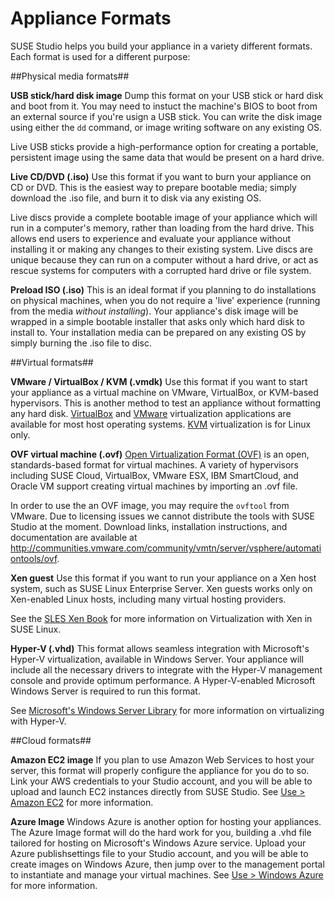 # Appliance Formats

SUSE Studio helps you build your appliance in a variety different
formats. Each format is used for a different purpose:

##Physical media formats##

**USB stick/hard disk image**
Dump this format on your USB stick or hard disk and boot from it. You
may need to instuct the machine's BIOS to boot from an external source
if you're usign a USB stick. You can write the disk image using either
the `dd` command, or image writing software on any existing OS.

Live USB sticks provide a high-performance option for creating a
portable, persistent image using the same data that would be present on
a hard drive.

**Live CD/DVD (.iso)**
Use this format if you want to burn your appliance on CD or DVD. This is
the easiest way to prepare bootable media; simply download the .iso
file, and burn it to disk via any existing OS.

Live discs provide a complete bootable image of your appliance which
will run in a computer's memory, rather than loading from the hard
drive. This allows end users to experience and evaluate your appliance
without installing it or making any changes to their existing system.
Live discs are unique because they can run on a computer without a hard
drive, or act as rescue systems for computers with a corrupted hard
drive or file system.

**Preload ISO (.iso)**
This is an ideal format if you planning to do installations on physical
machines, when you do not require a 'live' experience (running from the
media *without installing*).  Your appliance's disk image will be
wrapped in a simple bootable installer that asks only which hard disk to
install to. Your installation media can be prepared on any existing OS
by simply burning the .iso file to disc.

##Virtual formats##

**VMware / VirtualBox / KVM (.vmdk)**
Use this format if you want to start your appliance as a virtual machine
on VMware, VirtualBox, or KVM-based hypervisors. This is another method
to test an appliance without formatting any hard disk.
[VirtualBox](https://www.virtualbox.org/) and
[VMware](http://www.vmware.com/products/player/) virtualization
applications are available for most host operating systems.
[KVM](http://www.linux-kvm.org) virtualization is for Linux only.

**OVF virtual machine (.ovf)**
[Open Virtualization Format (OVF)](http://www.dmtf.org/standards/ovf) is
an open, standards-based format for virtual machines.  A variety of
hypervisors including SUSE Cloud, VirtualBox, VMware ESX, IBM
SmartCloud, and Oracle VM support creating virtual machines by importing
an .ovf file.

In order to use the an OVF image, you may require the `ovftool` from
VMware. Due to licensing issues we cannot distribute the tools with SUSE
Studio at the moment. Download links, installation instructions, and
documentation are available at
<http://communities.vmware.com/community/vmtn/server/vsphere/automationtools/ovf>.

**Xen guest**
Use this format if you want to run your appliance on a Xen host system,
such as SUSE Linux Enterprise Server. Xen guests works only on
Xen-enabled Linux hosts, including many virtual hosting providers.

See the [SLES Xen Book](http://www.suse.com/documentation/sles11/book_xen/?page=/documentation/sles11/book_xen/data/book_xen.html)
for more information on Virtualization with Xen in SUSE Linux.

**Hyper-V (.vhd)**
This format allows seamless integration with Microsoft's Hyper-V
virtualization, available in Windows Server.  Your appliance will
include all the necessary drivers to integrate with the Hyper-V
management console and provide optimum performance.  A Hyper-V-enabled
Microsoft Windows Server is required to run this format.

See [Microsoft's Windows Server Library](http://technet.microsoft.com/library/cc794868%28WS.10%29.aspx)
for more information on virtualizing with Hyper-V.

##Cloud formats##

**Amazon EC2 image**
If you plan to use Amazon Web Services to host your server, this format
will properly configure the appliance for you do to so. Link your AWS
credentials to your Studio account, and you will be able to upload and
launch EC2 instances directly from SUSE Studio. See [Use > Amazon
EC2](../use/amazon-ec2.html) for more information.

**Azure Image**
Windows Azure is another option for hosting your appliances. The Azure
Image format will do the hard work for you, building a .vhd file
tailored for hosting on Microsoft's Windows Azure service. Upload your
Azure publishsettings file to your Studio account, and you will be able
to create images on Windows Azure, then jump over to the management
portal to instantiate and manage your virtual machines. See [Use >
Windows Azure](../use/windows-azure.html) for more information.
